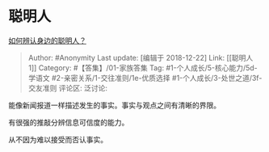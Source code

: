 # 聪明人
[如何辨认身边的聪明人？](https://www.zhihu.com/question/28484672/answer/557292103)

> Author: #Anonymity
> Last update: [编辑于 2018-12-22]
> Link: [[聪明人 1]]
> Category: #【答集】/01-家族答集
> Tag:  #1-个人成长/5-核心能力/5d-学语文 #2-亲密关系/1-交往准则/1e-优质选择 #1-个人成长/3-处世之道/3f-交友准则 
> 评论区:
> 泛讨论:

能像新闻报道一样描述发生的事实。事实与观点之间有清晰的界限。

有很强的推敲分辨信息可信度的能力。

从不因为难以接受而否认事实。
